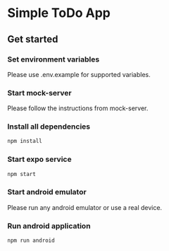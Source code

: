 # Simple ToDo App

## Get started ##

### Set environment variables

Please use .env.example for supported variables.

### Start mock-server

Please follow the instructions from mock-server.

### Install all dependencies

```bash
npm install
```

### Start expo service

```bash
npm start
```

### Start android emulator

Please run any android emulator or use a real device.

### Run android application

```bash
npm run android
```
